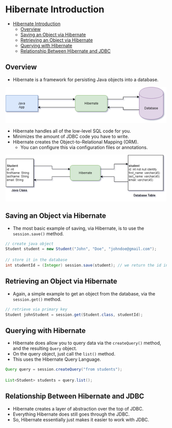 # Hibernate Introduction

<!-- TOC -->

- [Hibernate Introduction](#hibernate-introduction)
  - [Overview](#overview)
  - [Saving an Object via Hibernate](#saving-an-object-via-hibernate)
  - [Retrieving an Object via Hibernate](#retrieving-an-object-via-hibernate)
  - [Querying with Hibernate](#querying-with-hibernate)
  - [Relationship Between Hibernate and JDBC](#relationship-between-hibernate-and-jdbc)

<!-- /TOC -->

## Overview

- Hibernate is a framework for persisting Java objects into a database.

![How Hibernate Fits In](./hibernate.png)

- Hibernate handles all of the low-level SQL code for you.
- Minimizes the amount of JDBC code you have to write.
- Hibernate creates the Object-to-Relational Mapping (ORM).
  - You can configure this via configuration files or annotations.

![Hibernate ORM](./hibernate-orm.png)

## Saving an Object via Hibernate

- The most basic example of saving, via Hibernate, is to use the `session.save()` method.

```java
// create java object
Student student = new Student("John", "Doe", "johndoe@gmail.com");

// store it in the database
int studentId = (Integer) session.save(student); // we return the id in case we want to use it later
```

## Retrieving an Object via Hibernate

- Again, a simple example to get an object from the database, via the `session.get()` method.

```java
// retrieve via primary key
Student johnStudent = session.get(Student.class, studentId);
```

## Querying with Hibernate

- Hibernate does allow you to query data via the `createQuery()` method, and the resulting `Query` object.
- On the query object, just call the `list()` method.
- This uses the Hibernate Query Language.

```java
Query query = session.createQuery("from students");

List<Student> students = query.list();
```

## Relationship Between Hibernate and JDBC

- Hibernate creates a layer of abstraction over the top of JDBC.
- Everything Hibernate does still goes through the JDBC.
- So, Hibernate essentially just makes it easier to work with JDBC.
